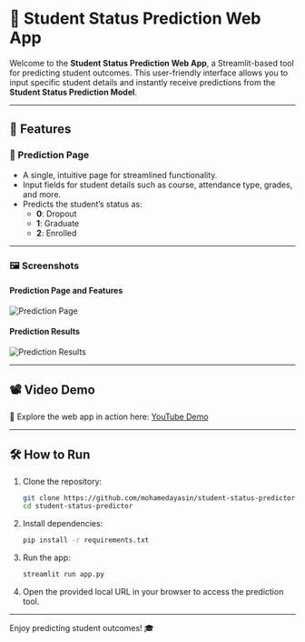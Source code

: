 # 📘 Student Status Prediction Web App  

Welcome to the **Student Status Prediction Web App**, a Streamlit-based tool for predicting student outcomes. This user-friendly interface allows you to input specific student details and instantly receive predictions from the **Student Status Prediction Model**.  

---

## 🌟 Features  

### 🔮 Prediction Page  
- A single, intuitive page for streamlined functionality.  
- Input fields for student details such as course, attendance type, grades, and more.  
- Predicts the student’s status as:  
  - **0**: Dropout  
  - **1**: Graduate  
  - **2**: Enrolled  

---

### 🖼️ Screenshots  

#### Prediction Page and Features

![Prediction Page](https://github.com/user-attachments/assets/0d921c8e-658c-4321-8de5-f2b7f4bd8978)  

#### Prediction Results  

![Prediction Results](https://github.com/user-attachments/assets/78f89877-2556-4278-8139-1c2e1514f367)  

---

## 📽️ Video Demo  

🎥 Explore the web app in action here: [YouTube Demo](https://youtu.be/UwFur8QILqc)  

---

## 🛠️ How to Run  

1. Clone the repository:  
   ```bash  
   git clone https://github.com/mohamedayasin/student-status-predictor.git  
   cd student-status-predictor  
   ```  

2. Install dependencies:  
   ```bash  
   pip install -r requirements.txt  
   ```  

3. Run the app:  
   ```bash  
   streamlit run app.py  
   ```  

4. Open the provided local URL in your browser to access the prediction tool.  

---  

Enjoy predicting student outcomes! 🎓  
